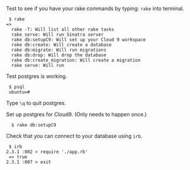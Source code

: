 Test to see if you have your rake commands by typing: `rake` into terminal.

```
 $ rake
=>
  rake -T: Will list all other rake tasks
  rake serve: Will run Sinatra server
  rake db:setupC9: Will set up your Cloud 9 workspace
  rake db:create: Will create a database
  rake db:migrate: Will run migrations
  rake db:drop: Will drop the database
  rake db:create_migration: Will create a migration
  rake serve: Will run
```

Test postgres is working.

```
 $ psql
 ubuntu=#

```

Type `\q` to quit postgres.


Set up postgres for Cloud9. (Only needs to happen once.)

```
  $ rake db:setupC9
```


Check that you can connect to your database using `irb`.

```
 $ irb
2.3.1 :002 > require './app.rb'
 => true
2.3.1 :007 > exit
```